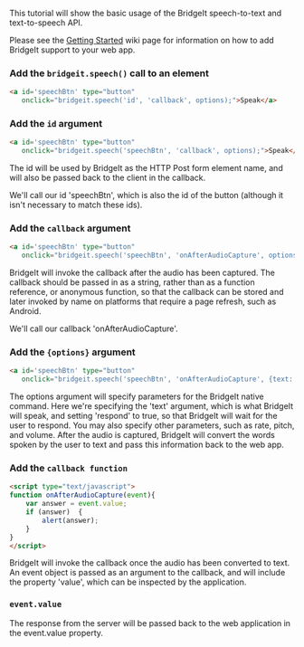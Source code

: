 This tutorial will show the basic usage of the BridgeIt speech-to-text and text-to-speech API.

Please see the [Getting Started](https://github.com/bridgeit/bridgeit.js/wiki/Getting-Started) wiki page for information on how to add BridgeIt support to your web app.

### Add the `bridgeit.speech()` call to an element
```html
<a id='speechBtn' type="button" 
   onclick="bridgeit.speech('id', 'callback', options);">Speak</a>
```

### Add the `id` argument
```html
<a id='speechBtn' type="button" 
   onclick="bridgeit.speech('speechBtn', 'callback', options);">Speak</a>
```
The id will be used by BridgeIt as the HTTP Post form element name, and will also be passed back to the client in the callback. 

We'll call our id 'speechBtn', which is also the id of the button (although it isn't necessary to match these ids).

### Add the `callback` argument
```html
<a id='speechBtn' type="button" 
   onclick="bridgeit.speech('speechBtn', 'onAfterAudioCapture', options);">Speak</a>
```
BridgeIt will invoke the callback after the audio has been captured. The callback should be passed in as a string, rather than as a function reference, or anonymous function, so that the callback can be stored and later invoked by name on platforms that require a page refresh, such as Android. 

We'll call our callback 'onAfterAudioCapture'.

### Add the `{options}` argument
```html
<a id='speechBtn' type="button" 
   onclick="bridgeit.speech('speechBtn', 'onAfterAudioCapture', {text:'What is your password?', respond: true});">Speak</a>
```
The options argument will specify parameters for the BridgeIt native command. Here we're specifying the 'text' argument, which is what BridgeIt will speak, and setting 'respond' to true, so that BridgeIt will wait for the user to respond. You may also specify other parameters, such as rate, pitch, and volume. After the audio is captured, BridgeIt will convert the words spoken by the user to text and pass this information back to the web app. 

### Add the `callback function`
```html
<script type="text/javascript">
function onAfterAudioCapture(event){   
    var answer = event.value;
    if (answer)  {
        alert(answer);
    }
}
</script>
```
BridgeIt will invoke the callback once the audio has been converted to text. An event object is passed as an argument to the callback, and will include the property 'value', which can be inspected by the application. 

### `event.value`
The response from the server will be passed back to the web application in the event.value property. 


